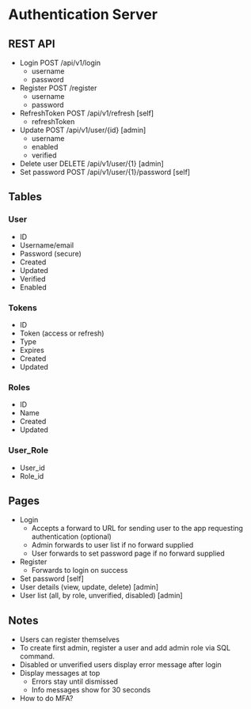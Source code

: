 # Authentication Server
## REST API
* Login POST /api/v1/login
  * username
  * password
* Register POST /register
  * username
  * password
* RefreshToken POST /api/v1/refresh [self]
  * refreshToken
* Update POST /api/v1/user/{id} [admin]
  * username
  * enabled
  * verified
* Delete user DELETE /api/v1/user/{1} [admin]
* Set password POST /api/v1/user/{1}/password [self]

## Tables
### User
* ID
* Username/email
* Password (secure)
* Created
* Updated
* Verified
* Enabled

### Tokens
* ID
* Token (access or refresh)
* Type
* Expires
* Created
* Updated

### Roles
* ID
* Name
* Created
* Updated

### User_Role
* User_id
* Role_id

## Pages
* Login
  * Accepts a forward to URL for sending user to the app requesting authentication (optional)
  * Admin forwards to user list if no forward supplied
  * User forwards to set password page if no forward supplied
* Register 
  * Forwards to login on success
* Set password [self]
* User details (view, update, delete) [admin]
* User list (all, by role, unverified, disabled) [admin]

## Notes
* Users can register themselves
* To create first admin, register a user and add admin role via SQL command.
* Disabled or unverified users display error message after login
* Display messages at top
  * Errors stay until dismissed
  * Info messages show for 30 seconds
* How to do MFA?
